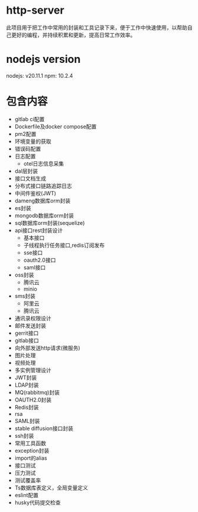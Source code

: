 # http-server

​			此项目用于把工作中常用的封装和工具记录下来，便于工作中快速使用，以帮助自己更好的编程，并持续积累和更新，提高日常工作效率。

# nodejs version
nodejs: v20.11.1
npm: 10.2.4


# 包含内容
- gitlab ci配置
- Dockerfile及docker compose配置
- pm2配置
- 环境变量的获取
- 错误码配置
- 日志配置
  - otel日志信息采集
- dal层封装
- 接口文档生成
- 分布式接口链路追踪日志
- 中间件鉴权(JWT)
- dameng数据库orm封装
- es封装
- mongodb数据库orm封装
- sql数据库orm封装(sequelize)
- api接口rest封装设计
  - 基本接口
  - 子线程执行任务接口,redis订阅发布
  - sse接口
  - oauth2.0接口
  - saml接口
- oss封装
  - 腾讯云
  - minio
- sms封装
  - 阿里云
  - 腾讯云
- 通讯录权限设计
- 邮件发送封装
- gerrit接口
- gitlab接口
- 向外部发送http请求(微服务)
- 图片处理
- 视频处理
- 多实例管理设计
- JWT封装
- LDAP封装
- MQ(rabbitmq)封装
- OAUTH2.0封装
- Redis封装
- rsa
- SAML封装
- stable diffusion接口封装
- ssh封装
- 常用工具函数
- exception封装
- import的alias
- 接口测试
- 压力测试
- 测试覆盖率
- Ts数据库表定义，全局变量定义
- eslint配置
- husky代码提交检查
